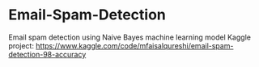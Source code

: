 # Email-Spam-Detection
Email spam detection using Naive Bayes machine learning model
Kaggle project: https://www.kaggle.com/code/mfaisalqureshi/email-spam-detection-98-accuracy
